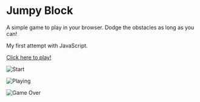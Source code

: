 # Jumpy Block

A simple game to play in your browser. Dodge the obstacles as long as you can!

My first attempt with JavaScript.

[Click here to play!](https://joe-becque.github.io/jumpy_block/pages/jumpy_block.html)


![Start](https://user-images.githubusercontent.com/38461467/88462384-e332c300-cea2-11ea-92f1-8d05564369c6.PNG "Start")


![Playing](https://user-images.githubusercontent.com/38461467/88462381-ddd57880-cea2-11ea-819a-19a31be18d8e.PNG "Playing")


![Game Over](https://user-images.githubusercontent.com/38461467/88462386-e7f77700-cea2-11ea-965c-3b1564a5485f.PNG "Game over")


